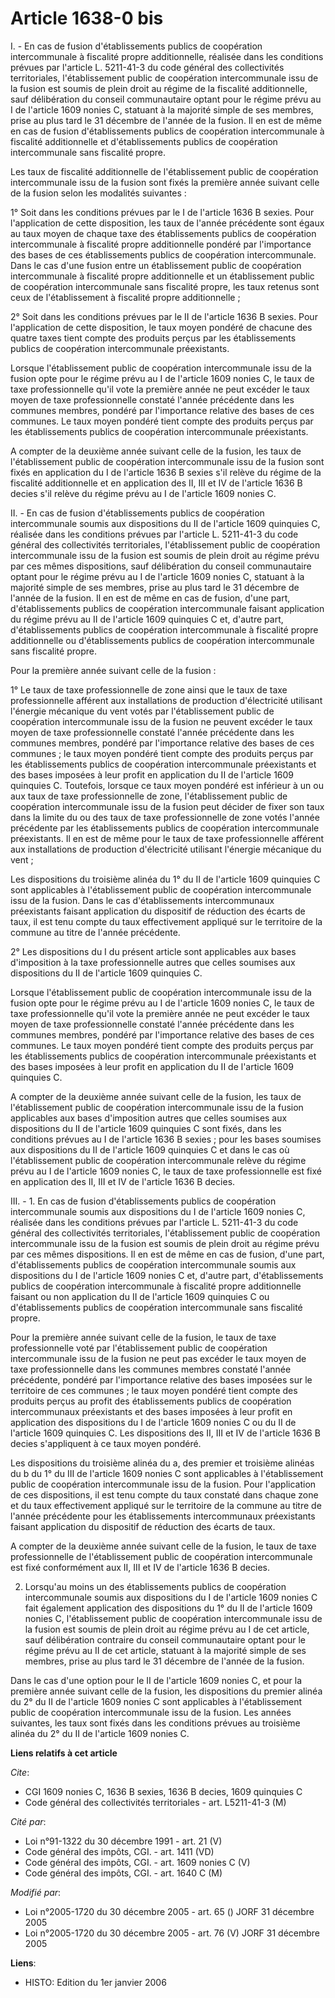 # Article 1638-0 bis

I. - En cas de fusion d'établissements publics de coopération intercommunale à fiscalité propre additionnelle, réalisée dans
les conditions prévues par l'article L. 5211-41-3 du code général des collectivités territoriales, l'établissement public de
coopération intercommunale issu de la fusion est soumis de plein droit au régime de la fiscalité additionnelle, sauf
délibération du conseil communautaire optant pour le régime prévu au I de l'article 1609 nonies C, statuant à la majorité
simple de ses membres, prise au plus tard le 31 décembre de l'année de la fusion. Il en est de même en cas de fusion
d'établissements publics de coopération intercommunale à fiscalité additionnelle et d'établissements publics de coopération
intercommunale sans fiscalité propre.

Les taux de fiscalité additionnelle de l'établissement public de coopération intercommunale issu de la fusion sont fixés la
première année suivant celle de la fusion selon les modalités suivantes :

1° Soit dans les conditions prévues par le I de l'article 1636 B sexies. Pour l'application de cette disposition, les taux de
l'année précédente sont égaux au taux moyen de chaque taxe des établissements publics de coopération intercommunale à
fiscalité propre additionnelle pondéré par l'importance des bases de ces établissements publics de coopération
intercommunale. Dans le cas d'une fusion entre un établissement public de coopération intercommunale à fiscalité propre
additionnelle et un établissement public de coopération intercommunale sans fiscalité propre, les taux retenus sont ceux de
l'établissement à fiscalité propre additionnelle ;

2° Soit dans les conditions prévues par le II de l'article 1636 B sexies. Pour l'application de cette disposition, le taux
moyen pondéré de chacune des quatre taxes tient compte des produits perçus par les établissements publics de coopération
intercommunale préexistants.

Lorsque l'établissement public de coopération intercommunale issu de la fusion opte pour le régime prévu au I de l'article
1609 nonies C, le taux de taxe professionnelle qu'il vote la première année ne peut excéder le taux moyen de taxe
professionnelle constaté l'année précédente dans les communes membres, pondéré par l'importance relative des bases de ces
communes. Le taux moyen pondéré tient compte des produits perçus par les établissements publics de coopération intercommunale
préexistants.

A compter de la deuxième année suivant celle de la fusion, les taux de l'établissement public de coopération intercommunale
issu de la fusion sont fixés en application du I de l'article 1636 B sexies s'il relève du régime de la fiscalité
additionnelle et en application des II, III et IV de l'article 1636 B decies s'il relève du régime prévu au I de l'article
1609 nonies C.

II. - En cas de fusion d'établissements publics de coopération intercommunale soumis aux dispositions du II de l'article 1609
quinquies C, réalisée dans les conditions prévues par l'article L. 5211-41-3 du code général des collectivités territoriales,
l'établissement public de coopération intercommunale issu de la fusion est soumis de plein droit au régime prévu par ces
mêmes dispositions, sauf délibération du conseil communautaire optant pour le régime prévu au I de l'article 1609 nonies C,
statuant à la majorité simple de ses membres, prise au plus tard le 31 décembre de l'année de la fusion. Il en est de même en
cas de fusion, d'une part, d'établissements publics de coopération intercommunale faisant application du régime prévu au II
de l'article 1609 quinquies C et, d'autre part, d'établissements publics de coopération intercommunale à fiscalité propre
additionnelle ou d'établissements publics de coopération intercommunale sans fiscalité propre.

Pour la première année suivant celle de la fusion :

1° Le taux de taxe professionnelle de zone ainsi que le taux de taxe professionnelle afférent aux installations de production
d'électricité utilisant l'énergie mécanique du vent votés par l'établissement public de coopération intercommunale issu de la
fusion ne peuvent excéder le taux moyen de taxe professionnelle constaté l'année précédente dans les communes membres,
pondéré par l'importance relative des bases de ces communes ; le taux moyen pondéré tient compte des produits perçus par les
établissements publics de coopération intercommunale préexistants et des bases imposées à leur profit en application du II de
l'article 1609 quinquies C. Toutefois, lorsque ce taux moyen pondéré est inférieur à un ou aux taux de taxe professionnelle
de zone, l'établissement public de coopération intercommunale issu de la fusion peut décider de fixer son taux dans la limite
du ou des taux de taxe professionnelle de zone votés l'année précédente par les établissements publics de coopération
intercommunale préexistants. Il en est de même pour le taux de taxe professionnelle afférent aux installations de production
d'électricité utilisant l'énergie mécanique du vent ;

Les dispositions du troisième alinéa du 1° du II de l'article 1609 quinquies C sont applicables à l'établissement public de
coopération intercommunale issu de la fusion. Dans le cas d'établissements intercommunaux préexistants faisant application du
dispositif de réduction des écarts de taux, il est tenu compte du taux effectivement appliqué sur le territoire de la commune
au titre de l'année précédente.

2° Les dispositions du I du présent article sont applicables aux bases d'imposition à la taxe professionnelle autres que
celles soumises aux dispositions du II de l'article 1609 quinquies C.

Lorsque l'établissement public de coopération intercommunale issu de la fusion opte pour le régime prévu au I de l'article
1609 nonies C, le taux de taxe professionnelle qu'il vote la première année ne peut excéder le taux moyen de taxe
professionnelle constaté l'année précédente dans les communes membres, pondéré par l'importance relative des bases de ces
communes. Le taux moyen pondéré tient compte des produits perçus par les établissements publics de coopération intercommunale
préexistants et des bases imposées à leur profit en application du II de l'article 1609 quinquies C.

A compter de la deuxième année suivant celle de la fusion, les taux de l'établissement public de coopération intercommunale
issu de la fusion applicables aux bases d'imposition autres que celles soumises aux dispositions du II de l'article 1609
quinquies C sont fixés, dans les conditions prévues au I de l'article 1636 B sexies ; pour les bases soumises aux
dispositions du II de l'article 1609 quinquies C et dans le cas où l'établissement public de coopération intercommunale
relève du régime prévu au I de l'article 1609 nonies C, le taux de taxe professionnelle est fixé en application des II, III
et IV de l'article 1636 B decies.

III. - 1. En cas de fusion d'établissements publics de coopération intercommunale soumis aux dispositions du I de l'article
1609 nonies C, réalisée dans les conditions prévues par l'article L. 5211-41-3 du code général des collectivités
territoriales, l'établissement public de coopération intercommunale issu de la fusion est soumis de plein droit au régime
prévu par ces mêmes dispositions. Il en est de même en cas de fusion, d'une part, d'établissements publics de coopération
intercommunale soumis aux dispositions du I de l'article 1609 nonies C et, d'autre part, d'établissements publics de
coopération intercommunale à fiscalité propre additionnelle faisant ou non application du II de l'article 1609 quinquies C ou
d'établissements publics de coopération intercommunale sans fiscalité propre.

Pour la première année suivant celle de la fusion, le taux de taxe professionnelle voté par l'établissement public de
coopération intercommunale issu de la fusion ne peut pas excéder le taux moyen de taxe professionnelle dans les communes
membres constaté l'année précédente, pondéré par l'importance relative des bases imposées sur le territoire de ces communes ;
le taux moyen pondéré tient compte des produits perçus au profit des établissements publics de coopération intercommunaux
préexistants et des bases imposées à leur profit en application des dispositions du I de l'article 1609 nonies C ou du II de
l'article 1609 quinquies C. Les dispositions des II, III et IV de l'article 1636 B decies s'appliquent à ce taux moyen
pondéré.

Les dispositions du troisième alinéa du a, des premier et troisième alinéas du b du 1° du III de l'article 1609 nonies C sont
applicables à l'établissement public de coopération intercommunale issu de la fusion. Pour l'application de ces dispositions,
il est tenu compte du taux constaté dans chaque zone et du taux effectivement appliqué sur le territoire de la commune au
titre de l'année précédente pour les établissements intercommunaux préexistants faisant application du dispositif de
réduction des écarts de taux.

A compter de la deuxième année suivant celle de la fusion, le taux de taxe professionnelle de l'établissement public de
coopération intercommunale est fixé conformément aux II, III et IV de l'article 1636 B decies.

2. Lorsqu'au moins un des établissements publics de coopération intercommunale soumis aux dispositions du I de l'article 1609
nonies C fait également application des dispositions du 1° du II de l'article 1609 nonies C, l'établissement public de
coopération intercommunale issu de la fusion est soumis de plein droit au régime prévu au I de cet article, sauf délibération
contraire du conseil communautaire optant pour le régime prévu au II de cet article, statuant à la majorité simple de ses
membres, prise au plus tard le 31 décembre de l'année de la fusion.

Dans le cas d'une option pour le II de l'article 1609 nonies C, et pour la première année suivant celle de la fusion, les
dispositions du premier alinéa du 2° du II de l'article 1609 nonies C sont applicables à l'établissement public de
coopération intercommunale issu de la fusion. Les années suivantes, les taux sont fixés dans les conditions prévues au
troisième alinéa du 2° du II de l'article 1609 nonies C.

**Liens relatifs à cet article**

_Cite_:

  - CGI 1609 nonies C, 1636 B sexies, 1636 B decies, 1609 quinquies C
  - Code général des collectivités territoriales - art. L5211-41-3 (M)

_Cité par_:

  - Loi n°91-1322 du 30 décembre 1991 - art. 21 (V)
  - Code général des impôts, CGI. - art. 1411 (VD)
  - Code général des impôts, CGI. - art. 1609 nonies C (V)
  - Code général des impôts, CGI. - art. 1640 C (M)

_Modifié par_:

  - Loi n°2005-1720 du 30 décembre 2005 - art. 65 () JORF 31 décembre 2005
  - Loi n°2005-1720 du 30 décembre 2005 - art. 76 (V) JORF 31 décembre 2005

**Liens**:

  - HISTO: Edition du 1er janvier 2006
